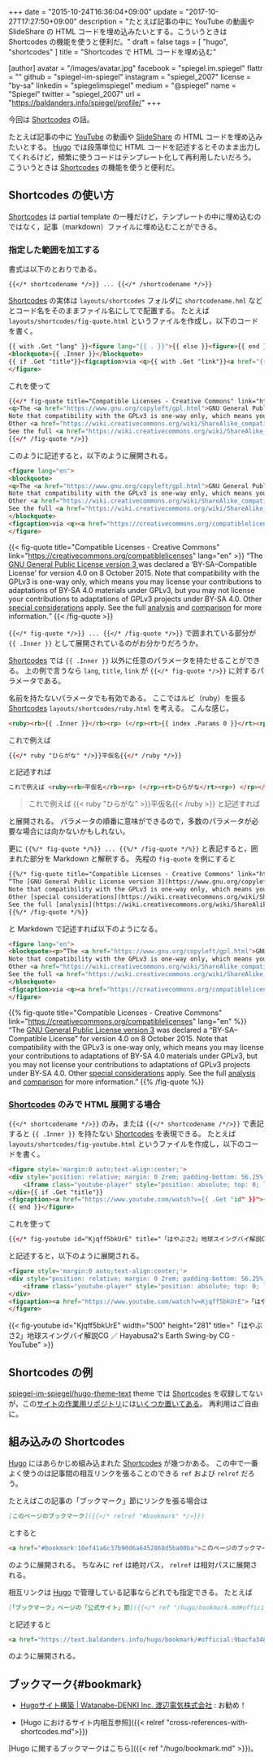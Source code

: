+++
date = "2015-10-24T16:36:04+09:00"
update = "2017-10-27T17:27:50+09:00"
description = "たとえば記事の中に YouTube の動画や SlideShare の HTML コードを埋め込みたいとする。こういうときは Shortcodes の機能を使うと便利だ。"
draft = false
tags = [ "hugo", "shortcodes" ]
title = "Shortcodes で HTML コードを埋め込む"

[author]
  avatar = "/images/avatar.jpg"
  facebook = "spiegel.im.spiegel"
  flattr = ""
  github = "spiegel-im-spiegel"
  instagram = "spiegel_2007"
  license = "by-sa"
  linkedin = "spiegelimspiegel"
  medium = "@spiegel"
  name = "Spiegel"
  twitter = "spiegel_2007"
  url = "https://baldanders.info/spiegel/profile/"
+++

今回は [Shortcodes] の話。

たとえば記事の中に [YouTube] の動画や [SlideShare] の HTML コードを埋め込みたいとする。
[Hugo] では段落単位に HTML コードを記述するとそのまま出力してくれるけど，頻繁に使うコードはテンプレート化して再利用したいだろう。
こういうときは [Shortcodes] の機能を使うと便利だ。

## Shortcodes の使い方

[Shortcodes] は partial template の一種だけど，テンプレートの中に埋め込むのではなく，記事（markdown）ファイルに埋め込むことができる。

### 指定した範囲を加工する

書式は以下のとおりである。

```
{{</* shortcodename */>}} ... {{</* /shortcodename */>}}
```

[Shortcodes] の実体は `layouts/shortcodes` フォルダに `shortcodename.hml` などとコード名をそのままファイル名にしてで配置する。
たとえば `layouts/shortcodes/fig-quote.html` というファイルを作成し，以下のコードを書く。

```html
{{ with .Get "lang" }}<figure lang="{{ . }}">{{ else }}<figure>{{ end }}
<blockquote>{{ .Inner }}</blockquote>
{{ if .Get "title"}}<figcaption>via <q>{{ with .Get "link"}}<a href="{{.}}">{{ end }}{{ .Get "title" }}{{ with .Get "link"}}</a>{{ end }}</q></figcaption>{{ end }}
</figure>
```

これを使って

```html
{{</* fig-quote title="Compatible Licenses - Creative Commons" link="https://creativecommons.org/compatiblelicenses" lang="en" */>}}
<q>The <a href="https://www.gnu.org/copyleft/gpl.html">GNU General Public License version 3 </a> was declared a <q>BY-SA–Compatible License</q> for version 4.0 on 8 October 2015.
Note that compatibility with the GPLv3 is one-way only, which means you may license your contributions to adaptations of BY-SA 4.0 materials under GPLv3, but you may not license your contributions to adaptations of GPLv3 projects under BY-SA 4.0.
Other <a href="https://wiki.creativecommons.org/wiki/ShareAlike_compatibility:_GPLv3#Considerations_for_adapters_applying_the_GPLv3" target="_blank">special considerations</a> apply.
See the full <a href="https://wiki.creativecommons.org/wiki/ShareAlike_compatibility:_GPLv3">analysis</a> and <a href="https://wiki.creativecommons.org/wiki/ShareAlike_compatibility_analysis:_GPL">comparison</a> for more information.</q>
{{</* /fig-quote */>}}
```

このように記述すると，以下のように展開される。

```html
<figure lang="en">
<blockquote>
<q>The <a href="https://www.gnu.org/copyleft/gpl.html">GNU General Public License version 3 </a> was declared a <q>BY-SA–Compatible License</q> for version 4.0 on 8 October 2015.
Note that compatibility with the GPLv3 is one-way only, which means you may license your contributions to adaptations of BY-SA 4.0 materials under GPLv3, but you may not license your contributions to adaptations of GPLv3 projects under BY-SA 4.0.
Other <a href="https://wiki.creativecommons.org/wiki/ShareAlike_compatibility:_GPLv3#Considerations_for_adapters_applying_the_GPLv3" target="_blank">special considerations</a> apply.
See the full <a href="https://wiki.creativecommons.org/wiki/ShareAlike_compatibility:_GPLv3">analysis</a> and <a href="https://wiki.creativecommons.org/wiki/ShareAlike_compatibility_analysis:_GPL">comparison</a> for more information.</q>
</blockquote>
<figcaption>via <q><a href="https://creativecommons.org/compatiblelicenses">Compatible Licenses - Creative Commons</a></q></figcaption>
</figure>
```

{{< fig-quote title="Compatible Licenses - Creative Commons" link="https://creativecommons.org/compatiblelicenses" lang="en" >}}
<q>The <a href="https://www.gnu.org/copyleft/gpl.html">GNU General Public License version 3 </a> was declared a <q>BY-SA–Compatible License</q> for version 4.0 on 8 October 2015.
Note that compatibility with the GPLv3 is one-way only, which means you may license your contributions to adaptations of BY-SA 4.0 materials under GPLv3, but you may not license your contributions to adaptations of GPLv3 projects under BY-SA 4.0.
Other <a href="https://wiki.creativecommons.org/wiki/ShareAlike_compatibility:_GPLv3#Considerations_for_adapters_applying_the_GPLv3">special considerations</a> apply.
See the full <a href="https://wiki.creativecommons.org/wiki/ShareAlike_compatibility:_GPLv3">analysis</a> and <a href="https://wiki.creativecommons.org/wiki/ShareAlike_compatibility_analysis:_GPL">comparison</a> for more information.</q>
{{< /fig-quote >}}

`{{</* fig-quote */>}} ... {{</* /fig-quote */>}}` で囲まれている部分が `{{ .Inner }}` として展開されているのがお分かりだろうか。

[Shortcodes] では `{{ .Inner }}` 以外に任意のパラメータを持たせることができる。
上の例で言うなら `lang`, `title`, `link` が `{{</* fig-quote */>}}` に対するパラメータである。

名前を持たないパラメータでも有効である。
ここではルビ（ruby）を振る [Shortcodes] `layouts/shortcodes/ruby.html` を考える。
こんな感じ。

```html
<ruby><rb>{{ .Inner }}</rb><rp> (</rp><rt>{{ index .Params 0 }}</rt><rp>) </rp></ruby>
```

これで例えば

```html
{{</* ruby "ひらがな" */>}}平仮名{{</* /ruby */>}}
```

と記述すれば

```html
これで例えば <ruby><rb>平仮名</rb><rp> (</rp><rt>ひらがな</rt><rp>) </rp></ruby> と記述すれば
```

> これで例えば {{< ruby "ひらがな" >}}平仮名{{< /ruby >}} と記述すれば

と展開される。
パラメータの順番に意味ができるので，多数のパラメータが必要な場合には向かないかもしれない。

更に `{{%/* fig-quote */%}} ... {{%/* /fig-quote */%}}` と表記すると，囲まれた部分を Markdown と解釈する。
先程の `fig-quote` を例にすると

```html
{{%/* fig-quote title="Compatible Licenses - Creative Commons" link="https://creativecommons.org/compatiblelicenses" lang="en" */%}}
“The [GNU General Public License version 3](https://www.gnu.org/copyleft/gpl.html) was declared a “BY-SA–Compatible License” for version 4.0 on 8 October 2015.
Note that compatibility with the GPLv3 is one-way only, which means you may license your contributions to adaptations of BY-SA 4.0 materials under GPLv3, but you may not license your contributions to adaptations of GPLv3 projects under BY-SA 4.0.
Other [special considerations](https://wiki.creativecommons.org/wiki/ShareAlike_compatibility:_GPLv3#Considerations_for_adapters_applying_the_GPLv3) apply.
See the full [analysis](https://wiki.creativecommons.org/wiki/ShareAlike_compatibility:_GPLv3) and [comparison](https://wiki.creativecommons.org/wiki/ShareAlike_compatibility_analysis:_GPL) for more information.”
{{%/* /fig-quote */%}}
```

と Markdown で記述すれば以下のようになる。

```html
<figure lang="en">
<blockquote><p>“The <a href="https://www.gnu.org/copyleft/gpl.html">GNU General Public License version 3</a> was declared a “BY-SA–Compatible License” for version 4.0 on 8 October 2015.
Note that compatibility with the GPLv3 is one-way only, which means you may license your contributions to adaptations of BY-SA 4.0 materials under GPLv3, but you may not license your contributions to adaptations of GPLv3 projects under BY-SA 4.0.
Other <a href="https://wiki.creativecommons.org/wiki/ShareAlike_compatibility:_GPLv3#Considerations_for_adapters_applying_the_GPLv3">special considerations</a> apply.
See the full <a href="https://wiki.creativecommons.org/wiki/ShareAlike_compatibility:_GPLv3">analysis</a> and <a href="https://wiki.creativecommons.org/wiki/ShareAlike_compatibility_analysis:_GPL">comparison</a> for more information.”</p>
</blockquote>
<figcaption>via <q><a href="https://creativecommons.org/compatiblelicenses">Compatible Licenses - Creative Commons</a></q></figcaption>
</figure>
```

{{% fig-quote title="Compatible Licenses - Creative Commons" link="https://creativecommons.org/compatiblelicenses" lang="en" %}}
“The [GNU General Public License version 3](https://www.gnu.org/copyleft/gpl.html) was declared a “BY-SA–Compatible License” for version 4.0 on 8 October 2015.
Note that compatibility with the GPLv3 is one-way only, which means you may license your contributions to adaptations of BY-SA 4.0 materials under GPLv3, but you may not license your contributions to adaptations of GPLv3 projects under BY-SA 4.0.
Other [special considerations](https://wiki.creativecommons.org/wiki/ShareAlike_compatibility:_GPLv3#Considerations_for_adapters_applying_the_GPLv3) apply.
See the full [analysis](https://wiki.creativecommons.org/wiki/ShareAlike_compatibility:_GPLv3) and [comparison](https://wiki.creativecommons.org/wiki/ShareAlike_compatibility_analysis:_GPL) for more information.”
{{% /fig-quote %}}

### [Shortcodes] のみで HTML 展開する場合

`{{</* shortcodename */>}}` のみ，または `{{</* shortcodename /*/>}}` で表記すると `{{ .Inner }}` を持たない [Shortcodes] を表現できる。
たとえば `layouts/shortcodes/fig-youtube.html` というファイルを作成し，以下のコードを書く。

```html
<figure style='margin:0 auto;text-align:center;'>
<div style="position: relative; margin: 0 2rem; padding-bottom: 56.25%; padding-top: 30px; height: 0; overflow: hidden;">
	<iframe class="youtube-player" style="position: absolute; top: 0; left: 0; width: 100%; height: 100%;" allowfullscreen frameborder="0" src="https://www.youtube-nocookie.com/embed/{{ .Get "id" }}" allowfullscreen></iframe>
</div>{{ if .Get "title"}}
<figcaption><a href="https://www.youtube.com/watch?v={{ .Get "id" }}">{{ .Get "title" }}</a></figcaption>
{{ end }}</figure>
```

これを使って

```html
{{</* fig-youtube id="Kjqff5bkUrE" title="「はやぶさ2」地球スイングバイ解説CG ／ Hayabusa2's Earth Swing-by CG - YouTube" */>}}
```

と記述すると，以下のように展開される。

```html
<figure style='margin:0 auto;text-align:center;'>
<div style="position: relative; margin: 0 2rem; padding-bottom: 56.25%; padding-top: 30px; height: 0; overflow: hidden;">
	<iframe class="youtube-player" style="position: absolute; top: 0; left: 0; width: 100%; height: 100%;" allowfullscreen frameborder="0" src="https://www.youtube-nocookie.com/embed/Kjqff5bkUrE" allowfullscreen></iframe>
</div>
<figcaption><a href="https://www.youtube.com/watch?v=Kjqff5bkUrE">「はやぶさ2」地球スイングバイ解説CG ／ Hayabusa2&#39;s Earth Swing-by CG - YouTube</a></figcaption>
</figure>
```

{{< fig-youtube id="Kjqff5bkUrE" width="500" height="281" title="「はやぶさ2」地球スイングバイ解説CG ／ Hayabusa2's Earth Swing-by CG - YouTube" >}}

## Shortcodes の例

[spiegel-im-spiegel/hugo-theme-text] theme では [Shortcodes] を収録してないが，この[サイトの作業用リポジトリ](https://github.com/spiegel-im-spiegel/github-pages-env)には[いくつか置いてある](https://github.com/spiegel-im-spiegel/github-pages-env/tree/master/layouts/shortcodes)。
再利用はご自由に。

## 組み込みの Shortcodes

[Hugo] にはあらかじめ組み込まれた [Shortcodes] が幾つかある。
この中で一番よく使うのは記事間の相互リンクを張ることのできる `ref` および `relref` だろう。

たとえばこの記事の「ブックマーク」節にリンクを張る場合は

```markdown
[このページのブックマーク]({{</* relref "#bookmark" */>}})
```

とすると

```html
<a href="#bookmark:10ef41a6c37b90d6a6452868d5ba00ba">このページのブックマーク</a>
```

のように展開される。
ちなみに `ref` は絶対パス， `relref` は相対パスに展開される。

相互リンクは [Hugo] で管理している記事ならどれでも指定できる。
たとえば

```markdown
[「ブックマーク」ページの「公式サイト」節]({{</* ref "/hugo/bookmark.md#official" */>}})
```

と記述すると

```html
<a href="https://text.baldanders.info/hugo/bookmark/#official:9bacfa348e5fe42acc9342a16675997d">「ブックマーク」ページの「公式サイト」節</a>
```

のように展開される。

## ブックマーク{#bookmark}

- [Hugoサイト構築 | Watanabe-DENKI Inc. 渡辺電気株式会社](http://wdkk.co.jp/lab/hugo/) : お勧め！

- [Hugo におけるサイト内相互参照]({{< relref "cross-references-with-shortcodes.md">}})

[Hugo に関するブックマークはこちら]({{< ref "/hugo/bookmark.md" >}})。

[Hugo]: https://gohugo.io/ "The world’s fastest framework for building websites | Hugo"
[Shortcodes]: https://gohugo.io/extras/shortcodes/ "Shortcodes"
[YouTube]: https://www.youtube.com/ "YouTube"
[SlideShare]: http://www.slideshare.net/ "Share and Discover Knowledge on LinkedIn SlideShare"
[spiegel-im-spiegel/hugo-theme-text]: https://github.com/spiegel-im-spiegel/hugo-theme-text
